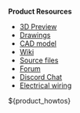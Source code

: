 **Product Resources**

- [3D Preview](${product_3d})
- [Drawings](${product_drawings})
- [CAD model](${product_cad})
- [Wiki](${product_wiki})
- [Source files](${product_github})
- [Forum](${product_forum})
- [Discord Chat](${product_chat})
- [Electrical wiring](${product_wiring})

${product_howtos}

